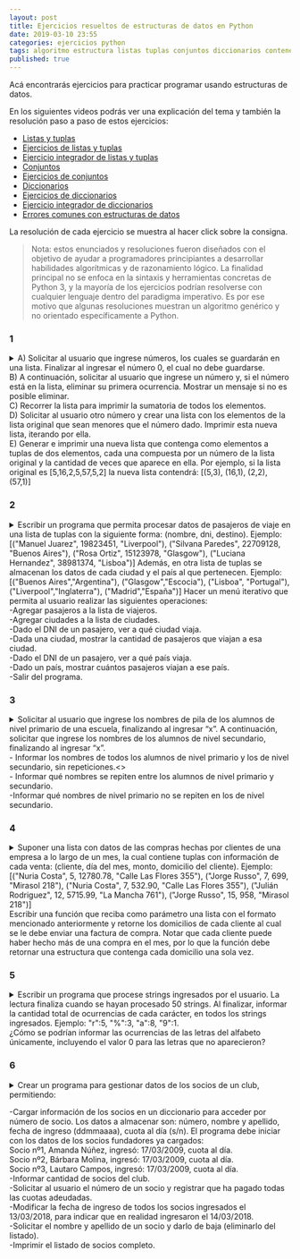 ```yaml
---
layout: post
title: Ejercicios resueltos de estructuras de datos en Python
date: 2019-03-10 23:55
categories: ejercicios python
tags: algoritmo estructura listas tuplas conjuntos diccionarios contenedores
published: true
---
```


Acá encontrarás ejercicios para practicar programar usando estructuras de datos.

En los siguientes videos podrás ver una explicación del tema y también la resolución paso a paso de estos ejercicios:
+ [Listas y tuplas](https://www.youtube.com/watch?v=TEHBEGj1MSU)
+ [Ejercicios de listas y tuplas](https://youtu.be/0NTaCJQUE1I)
+ [Ejercicio integrador de listas y tuplas](https://www.youtube.com/watch?v=8fKMHKvDieU)
+ [Conjuntos](https://youtu.be/Zo6TzXy7cxM)
+ [Ejercicios de conjuntos](https://www.youtube.com/watch?v=Zo6TzXy7cxM)
+ [Diccionarios](https://www.youtube.com/watch?v=ymaBXPjiaPY)
+ [Ejercicios de diccionarios](https://www.youtube.com/watch?v=uOpW1tKKO8M)
+ [Ejercicio integrador de diccionarios](https://www.youtube.com/watch?v=m4out51i0y4)
+ [Errores comunes con estructuras de datos](https://www.youtube.com/watch?v=niDFCS3l1-Q)

La resolución de cada ejercicio se muestra al hacer click sobre la consigna.

> Nota: estos enunciados y resoluciones fueron diseñados con el objetivo de ayudar a programadores principiantes a desarrollar habilidades algorítmicas y de razonamiento lógico. La finalidad principal no se enfoca en la sintaxis y herramientas concretas de Python 3, y la mayoría de los ejercicios podrían resolverse con cualquier lenguaje dentro del paradigma imperativo. Es por ese motivo que algunas resoluciones muestran un algoritmo genérico y no orientado específicamente a Python.

### 1
<details> 
  <summary>A) Solicitar al usuario que ingrese números, los cuales se guardarán en una lista. Finalizar al ingresar el número 0, el cual no debe guardarse.
<br>B) A continuación, solicitar al usuario que ingrese un número y, si el número está en la lista, eliminar su primera ocurrencia. Mostrar un mensaje si no es posible eliminar.
<br>C) Recorrer la lista para imprimir la sumatoria de todos los elementos.
<br>D) Solicitar al usuario otro número y crear una lista con los elementos de la lista original que sean menores que el número dado. Imprimir esta nueva lista, iterando por ella.
<br>E) Generar e imprimir una nueva lista que contenga como elementos a tuplas de dos elementos, cada una compuesta por un número de la lista original y la cantidad de veces que aparece en ella. Por ejemplo, si la lista original es [5,16,2,5,57,5,2] la nueva lista contendrá: [(5,3), (16,1), (2,2), (57,1)]</summary>
  <br>Solución:
  <pre><code>def sumatoria(lista):
    suma=0
    for n in lista:
        suma+=n
    return suma
<br>&nbsp;
def numerosMenores(lista, limite):
    nueva=[]
    for n in lista:
        if n<limite:
            nueva.append(n)
    return nueva
<br>&nbsp;
def frecuencias(lista):
    nueva=[]
    for n in lista:
        if [n, lista.count(n)] not in nueva:
            nueva.append([n, lista.count(n)])
    return nueva
<br>&nbsp;
#A
numeros=[]
nro=int(input("Número: "))
while nro!=0:
    numeros.append(nro)
    nro=int(input("Número: "))
#B
print("Sumatoria de los números:", sumatoria(numeros))
eliminar=int(input("Número a eliminar: "))
#C
if eliminar in numeros:
    numeros.remove(eliminar)
else:
    print("Ese número no está entre los ingresados")
#D
limite=int(input("Filtrar números menores a: "))
for n in numerosMenores(numeros, limite):
    print(n)
#E
print("Frecuencias:")
for tupla in frecuencias(numeros):
    print(tupla[0],"aparece",tupla[1],"veces.")</code></pre>
</details>


### 2
<details> 
  <summary>Escribir un programa que permita procesar datos de pasajeros de viaje en una lista de tuplas con la siguiente forma: (nombre, dni, destino). Ejemplo: [("Manuel Juarez", 19823451, "Liverpool"), ("Silvana Paredes", 22709128, "Buenos Aires"), ("Rosa Ortiz", 15123978, "Glasgow"), ("Luciana Hernandez", 38981374, "Lisboa")]
Además, en otra lista de tuplas se almacenan los datos de cada ciudad y el país al que pertenecen. Ejemplo: [("Buenos Aires","Argentina"), ("Glasgow","Escocia"), ("Lisboa", "Portugal"), ("Liverpool","Inglaterra"), ("Madrid","España")]
Hacer un menú iterativo que permita al usuario realizar las siguientes operaciones:
<br>-Agregar pasajeros a la lista de viajeros.
<br>-Agregar ciudades a la lista de ciudades.
<br>-Dado el DNI de un pasajero, ver a qué ciudad viaja.
<br>-Dada una ciudad, mostrar la cantidad de pasajeros que viajan a esa ciudad.
<br>-Dado el DNI de un pasajero, ver a qué país viaja.
<br>-Dado un país, mostrar cuántos pasajeros viajan a ese país.
<br>-Salir del programa.</summary>
<br>Solución:
<pre><code>def agregarPasajeros(pasajeros):
    nombre=input("Nombre -x para cortar: ")
    while nombre!="x":
        dni=int(input("DNI: "))
        destino=input("Ciudad destino: ")
        pasajeros.append((nombre,dni,destino))
        nombre=input("Nombre -x para cortar: ")
    return pasajeros
<br>&nbsp;
def agregarCiudades(ciudades):
    ciudad=input("Ciudad -x para cortar: ")
    while ciudad!="x":
        pais=input("País: ")
        ciudades.append((ciudad,pais))
        ciudad=input("Ciudad -x para cortar: ")
    return ciudades
<br>&nbsp;
def buscarCiudad(pasajeros, dni):
    for viaje in pasajeros:
        if viaje[1]==dni:
            return viaje[2]
    return ""
<br>&nbsp;
def cantidadPasajerosCiudad(pasajeros, ciudad):
    cantidad=0
    for viaje in pasajeros:
        if viaje[2]==ciudad:
            cantidad+=1
    return cantidad
<br>&nbsp;
def buscarPaisDestino(pasajeros, ciudades, dni):
    buscada=buscarCiudad(pasajeros, dni)
    for ciudad in ciudades:
        if ciudad[0]==buscada:
            return ciudad[1]
    return ""
<br>&nbsp;
def cantidadPasajerosPais(pasajeros, ciudades, pais):
    cantidad=0
    for viaje in pasajeros:
        if pais==buscarPaisDestino(pasajeros, ciudades, viaje[1]):
            cantidad+=1
    return cantidad
<br>&nbsp;
#programa principal
pasajeros=[]
ciudades=[]
while True:
    print("1. Agregar pasajeros")
    print("2. Agregar ciudades")
    print("3. Buscar ciudad destino mediante el DNI")
    print("4. Cantidad de pasajeros que viajan a una ciudad")
    print("5. Buscar país destino mediante DNI")
    print("6. Cantidad de pasajeros que viajan a un país")
    print("7. Salir del programa")
    opcion=int(input("Acción a ejecutar: "))
    if opcion==1:
        print("AGREGAR PASAJEROS")
        pasajeros=agregarPasajeros(pasajeros)
    elif opcion==2:
        print("AGREGAR CIUDADES")
        ciudades=agregarCiudades(ciudades)
    elif opcion==3:
        dni=int(input("DNI: "))
        print("El pasajero viaja a", buscarCiudad(pasajeros, dni))
    elif opcion==4:
        ciudad=input("Ciudad a buscar: ")
        print("Viajan", cantidadPasajerosCiudad(pasajeros, ciudad), "pasajeros")
    elif opcion==5:
        dni=int(input("DNI: "))
        print("Viaja a", buscarPaisDestino(pasajeros, ciudades, dni))
    elif opcion==6:
        pais=input("País: ")
        print("Viajan", cantidadPasajerosPais(pasajeros, ciudades, pais), "pasajeros")
    elif opcion==7:
        break
    else:
        print("Opción inválida")</code></pre>
</details>



### 3
<details> 
  <summary>Solicitar al usuario que ingrese los nombres de pila de los alumnos de nivel primario de una escuela, finalizando al ingresar “x”. A continuación, solicitar que ingrese los nombres de los alumnos de nivel secundario, finalizando al ingresar “x”.
<br>- Informar los nombres de todos los alumnos de nivel primario y los de nivel secundario, sin repeticiones.<>
<br>- Informar qué nombres se repiten entre los alumnos de nivel primario y secundario.
<br>-Informar qué nombres de nivel primario no se repiten en los de nivel secundario.</summary>
<br>Solución:
<pre><code>def cargarNombres(alumnos):
   nombre=input("Nombre: ")
   while nombre!="x":
       alumnos.add(nombre)
       nombre=input("Nombre: ")
   return alumnos
<br>&nbsp;
primaria=set()
secundaria=set()
print("ALUMNOS DE PRIMARIA")
primaria=cargarNombres(primaria)
print("ALUMNOS DE SECUNDARIA")
secundaria=cargarNombres(secundaria)
<br>&nbsp;
print("NOMBRES DE TODOS LOS ALUMNOS:")
for nombre in primaria|secundaria:
   print(nombre)
<br>&nbsp;
print("NOMBRES COMUNES:")
for nombre in primaria&secundaria:
   print(nombre)
<br>&nbsp;
print("NOMBRES DE PRIMARIA QUE NO SE REPITEN EN SECUNDARIA:")
for nombre in primaria-secundaria:
   print(nombre)</code></pre>
</details>


### 4
<details> 
  <summary>Suponer una lista con datos de las compras hechas por clientes de una empresa a lo largo de un mes, la cual contiene tuplas con información de cada venta: (cliente, día del mes, monto, domicilio del cliente). Ejemplo:
<br>[("Nuria Costa", 5, 12780.78, "Calle Las Flores 355"), ("Jorge Russo", 7, 699, "Mirasol 218"), ("Nuria Costa", 7, 532.90, "Calle Las Flores 355"), ("Julián Rodriguez", 12, 5715.99, "La Mancha 761"), ("Jorge Russo", 15, 958, "Mirasol 218")]
<br>Escribir una función que reciba como parámetro una lista con el formato mencionado anteriormente y retorne los domicilios de cada cliente al cual se le debe enviar una factura de compra. Notar que cada cliente puede haber hecho más de una compra en el mes, por lo que la función debe retornar una estructura que contenga cada domicilio una sola vez.</summary>
<br>Solución:
<pre><code>def direcciones(ventas):
   domicilios=set()
   for venta in ventas:
       domicilios.add(venta[3])
   return domicilios</code></pre>
</details>


### 5
<details> 
  <summary>Escribir un programa que procese strings ingresados por el usuario. La lectura finaliza cuando se hayan procesado 50 strings. Al finalizar, informar la cantidad total de ocurrencias de cada carácter, en todos los strings ingresados. Ejemplo: "r":5, "%":3, "a":8, "9":1.
<br>¿Cómo se podrían informar las ocurrencias de las letras del alfabeto únicamente, incluyendo el valor 0 para las letras que no aparecieron?</summary>
<br>Solución:
<pre><code>contadores={}
for i in range(50):
   cadena=input("Cadena de caracteres: ")
   for caracter in cadena:
       if caracter not in contadores:
           contadores[caracter]=1
       else:
           contadores[caracter]+=1
print("Frecuencia de cada carácter")
for caracter, cantidad in contadores.items():
   print(caracter, ": ", cantidad)</code></pre>
<br>Para contabilizar sólo letras (mayúsculas y minúsculas por separado):
<pre><code>contadores={}
alfabeto="abcdefghijklmnñopqrstuvwxyz"
for letra in alfabeto+alfabeto.upper():
    contadores[letra]=0
for i in range(50):
   cadena=input("Cadena de caracteres: ")
   for caracter in cadena:
       if caracter.lower() in alfabeto:
           contadores[caracter]+=1
print("Frecuencia de cada letra")
for caracter, cantidad in contadores.items():
   print(caracter, ": ", cantidad)</code></pre>
</details>


### 6
<details> 
  <summary>Crear un programa para gestionar datos de los socios de un club, permitiendo:

-Cargar información de los socios en un diccionario para acceder por número de socio. Los datos a almacenar son: número, nombre y apellido, fecha de ingreso (ddmmaaaa), cuota al día (s/n). El programa debe iniciar con los datos de los socios fundadores ya cargados:
<br>Socio nº1, Amanda Núñez, ingresó: 17/03/2009, cuota al día.
<br>Socio nº2, Bárbara Molina, ingresó: 17/03/2009, cuota al día.
<br>Socio nº3, Lautaro Campos, ingresó: 17/03/2009, cuota al día.
<br>-Informar cantidad de socios del club.
<br>-Solicitar al usuario el número de un socio y registrar que ha pagado todas las cuotas adeudadas.
<br>-Modificar la fecha de ingreso de todos los socios ingresados el 13/03/2018, para indicar que en realidad ingresaron el 14/03/2018.
<br>-Solicitar el nombre y apellido de un socio y darlo de baja (eliminarlo del listado).
<br>-Imprimir el listado de socios completo.
</summary>
<br>Solución:
<pre><code>def cargarSocios(socios):
   numero=int(input("Número de socio (0 para cortar): "))
   while numero!=0:
       nombre=input("Nombre y apellido: ")
       fecha=input("Fecha de ingreso (DDMMAAAA): ")
       cuota=input("¿Cuota al día? s/n: ")
       socios[numero]=[nombre,fecha,cuota.lower()=="s"]
       numero=int(input("Número de socio (0 para cortar): "))
   return socios
<br>&nbsp;
def modificarFecha(socios, fecha_anterior, fecha_nueva):
   for datos in socios.values():
       if datos[1]==fecha_anterior:
           datos[1]=fecha_nueva
   return socios
<br>&nbsp;
def numeroSocio(socios, nombre):
   for numero,datos in socios.items():
       if datos[0].lower()==nombre.lower():
           return numero
   return 0
<br>&nbsp;
def formatoFecha(fecha):
   return fecha[:2]+"/"+fecha[2:4]+"/"+fecha[4:]
<br>&nbsp;
def imprimirListado(socios):
   for numero,datos in socios.items():
       print("-Número:",numero)
 print("-Nombre:",datos[0])
       print("-Ingresó:", formatoFecha(datos[1]))
       if datos[2]:
           print("-Cuota al día")
       else:
           print("-En deuda")
<br>&nbsp;
socios_activos={1:["Amanda Núñez","17032009",True], 2:["Bárbara Molina","17032009",True], 3:["Lautaro Campos","17032009",True]}
<br>&nbsp;
print("***Cargar socios")
socios_activos=cargarSocios(socios_activos)
<br>&nbsp;
print("El club tiene", len(socios_activos), "socios")
<br>&nbsp;
print("***Registrar pago de cuotas")
numero=int(input("Número de socio: "))
socios_activos[numero][2]=True
<br>&nbsp;
print("***Modificando fecha de ingreso...")
socios_activos=modificarFecha(socios_activos, "13032018", "14032018")
<br>&nbsp;
print("***Eliminar socio")
nombre=input("Nombre y apellido: ")
numero=numeroSocio(socios_activos, nombre)
if numero in socios_activos:
    del socios_activos[numero]
<br>&nbsp;
imprimirListado(socios_activos)</code></pre>
</details>
